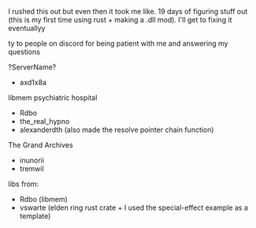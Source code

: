 I rushed this out but even then it took me like. 19 days of figuring stuff out (this is my first time using rust + making a .dll mod). I'll get to fixing it eventuallyy

ty to people on discord for being patient with me and answering my questions

?ServerName?
- axd1x8a 

libmem psychiatric hospital
- Rdbo
- the_real_hypno
- alexanderdth (also made the resolve pointer chain function)

The Grand Archives
- inunorii
- tremwil


libs from:
- Rdbo (libmem)
- vswarte (elden ring rust crate + I used the special-effect example as a template)
